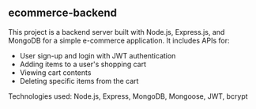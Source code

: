 ## ecommerce-backend

This project is a backend server built with Node.js, Express.js, and MongoDB for a simple e-commerce application. It includes APIs for:
- User sign-up and login with JWT authentication
- Adding items to a user's shopping cart
- Viewing cart contents
- Deleting specific items from the cart

Technologies used: Node.js, Express, MongoDB, Mongoose, JWT, bcrypt

